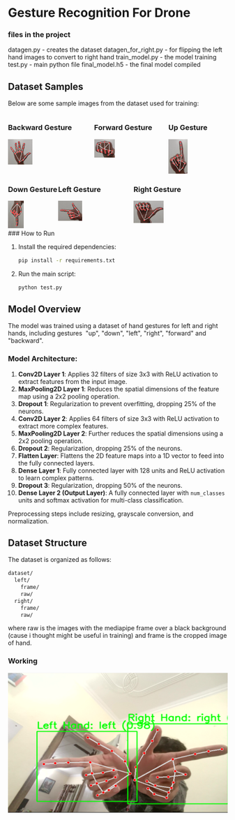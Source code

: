 # Gesture Recognition For Drone


### files in the project

datagen.py - creates the dataset
datagen_for_right.py - for flipping the left hand images to convert to right hand
train_model.py - the model training 
test.py - main python file
final_model.h5 - the final model compiled

## Dataset Samples

Below are some sample images from the dataset used for training:

<div style="display: flex; justify-content: space-between;">
  <div>
    <h3>Backward Gesture</h3>
    <img src="https://github.com/AadishSaini/Gesture-Recognition-For-Drone/blob/main/dataset/backward/frame/frame_1.png" alt="Backward Gesture" style="width: 32%;">
  </div>
  <div>
    <h3>Forward Gesture</h3>
    <img src="https://github.com/AadishSaini/Gesture-Recognition-For-Drone/blob/main/dataset/forward/frame/frame_1.png" alt="Forward Gesture" style="width: 32%;">
  </div>
  <div>
    <h3>Up Gesture</h3>
    <img src="https://github.com/AadishSaini/Gesture-Recognition-For-Drone/blob/main/dataset/up/frame/frame_1.png" alt="Up Gesture" style="width: 32%;">
  </div>
</div>

<div style="display: flex; justify-content: space-between;">
  <div>
    <h3>Down Gesture</h3>
    <img src="https://github.com/AadishSaini/Gesture-Recognition-For-Drone/blob/main/dataset/down/frame/frame_1.png" alt="Down Gesture" style="width: 32%;">
  </div>
  <div>
    <h3>Left Gesture</h3>
    <img src="https://github.com/AadishSaini/Gesture-Recognition-For-Drone/blob/main/dataset/left/frame/frame_1.png" alt="Left Gesture" style="width: 32%;">
  </div>
  <div>
    <h3>Right Gesture</h3>
    <img src="https://github.com/AadishSaini/Gesture-Recognition-For-Drone/blob/main/dataset/right/frame/frame_1.png" alt="Right Gesture" style="width: 32%;">
  </div>
</div>
### How to Run

1. Install the required dependencies:
   ```bash
   pip install -r requirements.txt
   ```
2. Run the main script:
   ```bash
   python test.py
   ```

## Model Overview

The model was trained using a dataset of hand gestures for left and right hands, including gestures  "up", "down", "left", "right", "forward" and "backward".&#x20;

### Model Architecture:

1. **Conv2D Layer 1**: Applies 32 filters of size 3x3 with ReLU activation to extract features from the input image.
2. **MaxPooling2D Layer 1**: Reduces the spatial dimensions of the feature map using a 2x2 pooling operation.
3. **Dropout 1**: Regularization to prevent overfitting, dropping 25% of the neurons.
4. **Conv2D Layer 2**: Applies 64 filters of size 3x3 with ReLU activation to extract more complex features.
5. **MaxPooling2D Layer 2**: Further reduces the spatial dimensions using a 2x2 pooling operation.
6. **Dropout 2**: Regularization, dropping 25% of the neurons.
7. **Flatten Layer**: Flattens the 2D feature maps into a 1D vector to feed into the fully connected layers.
8. **Dense Layer 1**: Fully connected layer with 128 units and ReLU activation to learn complex patterns.
9. **Dropout 3**: Regularization, dropping 50% of the neurons.
10. **Dense Layer 2 (Output Layer)**: A fully connected layer with `num_classes` units and softmax activation for multi-class classification.

Preprocessing steps include resizing, grayscale conversion, and normalization.

## Dataset Structure

The dataset is organized as follows:

```
dataset/
  left/
    frame/
    raw/
  right/
    frame/
    raw/
```

where raw is the images with the mediapipe frame over a black background (cause i thought might be useful in training) and frame is the cropped image of hand.

### Working
![alt text](https://github.com/AadishSaini/Gesture-Recognition-For-Drone/blob/main/Screenshot%202025-01-25%20205217.png)

